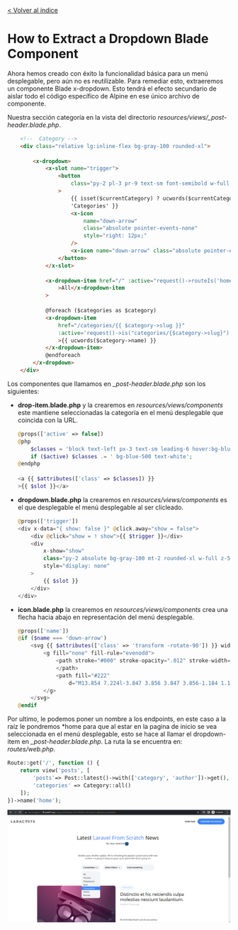 [< Volver al índice](/docs/readme.md)

# How to Extract a Dropdown Blade Component

Ahora hemos creado con éxito la funcionalidad básica para un menú desplegable, pero aún no es reutilizable. Para remediar esto, extraeremos un componente Blade x-dropdown. Esto tendrá el efecto secundario de aislar todo el código específico de Alpine en ese único archivo de componente.

Nuestra sección categoría en la vista del directorio *resources/views/_post-header.blade.php*.
```html
    <!--  Category -->
    <div class="relative lg:inline-flex bg-gray-100 rounded-xl">

        <x-dropdown>
            <x-slot name="trigger">
                <button
                    class="py-2 pl-3 pr-9 text-sm font-semibold w-full lg:w-32 text-left flex lg:inline-flex"
                >
                    {{ isset($currentCategory) ? ucwords($currentCategory->name) :
                    'Categories' }}
                    <x-icon
                        name="down-arrow"
                        class="absolute pointer-events-none"
                        style="right: 12px;"
                    />
                    <x-icon name="down-arrow" class="absolute pointer-events-none" style="right: 12px;"/>
                </button>
            </x-slot>

            <x-dropdown-item href="/" :active="request()->routeIs('home')"
                >All</x-dropdown-item
            >

            @foreach ($categories as $category)
            <x-dropdown-item
                href="/categories/{{ $category->slug }}"
                :active='request()->is("categories/{$category->slug}")'
                >{{ ucwords($category->name) }}
            </x-dropdown-item>
            @endforeach
        </x-dropdown>
    </div>
```
Los componentes que llamamos en *_post-header.blade.php* son los siguientes: 

- **drop-item.blade.php** y  la crearemos en *resources/views/components* este mantiene seleccionadas la categoría en el menú desplegable que coincida con la URL. 
    ```php
    @props(['active' => false])
    @php
        $classes = 'block text-left px-3 text-sm leading-6 hover:bg-blue-500 focus:bg-blue-500 hover:text-white focus:text-white';
        if ($active) $classes .= ' bg-blue-500 text-white';
    @endphp

    <a {{ $attributes(['class' => $classes]) }}
    >{{ $slot }}</a>
    ```

- **dropdown.blade.php** la crearemos en *resources/views/components* es el que desplegable el menú desplegable al ser clicleado. 
    ```php
    @props(['trigger'])
    <div x-data="{ show: false }" @click.away="show = false">
        <div @click="show = ! show">{{ $trigger }}</div>
        <div
            x-show="show"
            class="py-2 absolute bg-gray-100 mt-2 rounded-xl w-full z-50"
            style="display: none"
        >
            {{ $slot }}
        </div>
    </div>
    ```

- **icon.blade.php** la crearemos en *resources/views/components* crea una flecha hacia abajo en representación del menú desplegable.
    ```php
    @props(['name'])
    @if ($name === 'down-arrow')
        <svg {{ $attributes(['class' => 'transform -rotate-90']) }} width="22" height="22" viewBox="0 0 22 22">
            <g fill="none" fill-rule="evenodd">
                <path stroke="#000" stroke-opacity=".012" stroke-width=".5" d="M21 1v20.16H.84V1z">
                </path>
                <path fill="#222"
                    d="M13.854 7.224l-3.847 3.856 3.847 3.856-1.184 1.184-5.04-5.04 5.04-5.04z"></path>
            </g>
        </svg>
    @endif
    ```

Por ultimo, le podemos poner un nombre a los endpoints, en este caso a la raíz le pondremos *home para que al estar en la pagina de inicio se vea seleccionada en el menú desplegable, esto se hace al llamar el dropdown-item en *_post-header.blade.php*. La ruta la se encuentra en: *routes/web.php*.
```php
Route::get('/', function () {
    return view('posts', [
        'posts'=> Post::latest()->with(['category', 'author'])->get(),
        'categories' => Category::all()
    ]);
})->name('home');
```
![image](./images/ep35.png "Dropdown")


